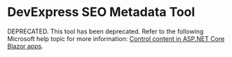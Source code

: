 # DevExpress SEO Metadata Tool

DEPRECATED. This tool has been deprecated. Refer to the following Microsoft help topic for more information: [Control content in ASP.NET Core Blazor apps](https://learn.microsoft.com/en-us/aspnet/core/blazor/components/control-head-content?view=aspnetcore-6.0).
